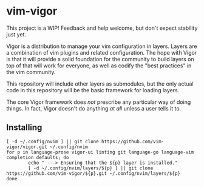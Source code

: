 # vim-vigor

This project is a WIP! Feedback and help welcome, but don't expect stability
just yet.

Vigor is a distribution to manage your vim configuration in layers. Layers are a
combination of vim plugins and related configuration. The hope with Vigor is that
it will provide a solid foundation for the community to build layers on top of
that will work for everyone, as well as codify the "best practices" in the vim
community.

This repository will include other layers as submodules, but the only actual code
in this repository will be the basic framework for loading layers.

The core Vigor framework does *not* prescribe any particular way of doing things.
In fact, Vigor doesn't do anything *at all* unless a user tells it to.

## Installing

```
[ -d ~/.config/nvim ] || git clone https://github.com/vim-vigor/vigor.git ~/.config/nvim                                        
for p in language-prose vigor-ui linting git language-go language-vim completion defaults; do                               
        echo " ---> Ensuring that the ${p} layer is installed."                                                             
        [ -d ~/.config/nvim/layers/${p} ] || git clone https://github.com/vim-vigor/${p}.git ~/.config/nvim/layers/${p}         
done  
```
